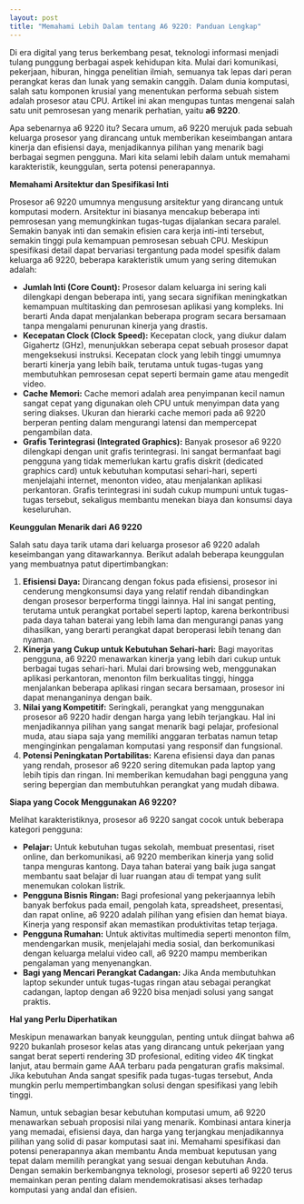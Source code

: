 ```yaml
---
layout: post
title: "Memahami Lebih Dalam tentang A6 9220: Panduan Lengkap"
---
```


Di era digital yang terus berkembang pesat, teknologi informasi menjadi tulang punggung berbagai aspek kehidupan kita. Mulai dari komunikasi, pekerjaan, hiburan, hingga penelitian ilmiah, semuanya tak lepas dari peran perangkat keras dan lunak yang semakin canggih. Dalam dunia komputasi, salah satu komponen krusial yang menentukan performa sebuah sistem adalah prosesor atau CPU. Artikel ini akan mengupas tuntas mengenai salah satu unit pemrosesan yang menarik perhatian, yaitu **a6 9220**.

Apa sebenarnya a6 9220 itu? Secara umum, a6 9220 merujuk pada sebuah keluarga prosesor yang dirancang untuk memberikan keseimbangan antara kinerja dan efisiensi daya, menjadikannya pilihan yang menarik bagi berbagai segmen pengguna. Mari kita selami lebih dalam untuk memahami karakteristik, keunggulan, serta potensi penerapannya.

**Memahami Arsitektur dan Spesifikasi Inti**

Prosesor a6 9220 umumnya mengusung arsitektur yang dirancang untuk komputasi modern. Arsitektur ini biasanya mencakup beberapa inti pemrosesan yang memungkinkan tugas-tugas dijalankan secara paralel. Semakin banyak inti dan semakin efisien cara kerja inti-inti tersebut, semakin tinggi pula kemampuan pemrosesan sebuah CPU. Meskipun spesifikasi detail dapat bervariasi tergantung pada model spesifik dalam keluarga a6 9220, beberapa karakteristik umum yang sering ditemukan adalah:

*   **Jumlah Inti (Core Count):** Prosesor dalam keluarga ini sering kali dilengkapi dengan beberapa inti, yang secara signifikan meningkatkan kemampuan multitasking dan pemrosesan aplikasi yang kompleks. Ini berarti Anda dapat menjalankan beberapa program secara bersamaan tanpa mengalami penurunan kinerja yang drastis.
*   **Kecepatan Clock (Clock Speed):** Kecepatan clock, yang diukur dalam Gigahertz (GHz), menunjukkan seberapa cepat sebuah prosesor dapat mengeksekusi instruksi. Kecepatan clock yang lebih tinggi umumnya berarti kinerja yang lebih baik, terutama untuk tugas-tugas yang membutuhkan pemrosesan cepat seperti bermain game atau mengedit video.
*   **Cache Memori:** Cache memori adalah area penyimpanan kecil namun sangat cepat yang digunakan oleh CPU untuk menyimpan data yang sering diakses. Ukuran dan hierarki cache memori pada a6 9220 berperan penting dalam mengurangi latensi dan mempercepat pengambilan data.
*   **Grafis Terintegrasi (Integrated Graphics):** Banyak prosesor a6 9220 dilengkapi dengan unit grafis terintegrasi. Ini sangat bermanfaat bagi pengguna yang tidak memerlukan kartu grafis diskrit (dedicated graphics card) untuk kebutuhan komputasi sehari-hari, seperti menjelajahi internet, menonton video, atau menjalankan aplikasi perkantoran. Grafis terintegrasi ini sudah cukup mumpuni untuk tugas-tugas tersebut, sekaligus membantu menekan biaya dan konsumsi daya keseluruhan.

**Keunggulan Menarik dari A6 9220**

Salah satu daya tarik utama dari keluarga prosesor a6 9220 adalah keseimbangan yang ditawarkannya. Berikut adalah beberapa keunggulan yang membuatnya patut dipertimbangkan:

1.  **Efisiensi Daya:** Dirancang dengan fokus pada efisiensi, prosesor ini cenderung mengkonsumsi daya yang relatif rendah dibandingkan dengan prosesor berperforma tinggi lainnya. Hal ini sangat penting, terutama untuk perangkat portabel seperti laptop, karena berkontribusi pada daya tahan baterai yang lebih lama dan mengurangi panas yang dihasilkan, yang berarti perangkat dapat beroperasi lebih tenang dan nyaman.
2.  **Kinerja yang Cukup untuk Kebutuhan Sehari-hari:** Bagi mayoritas pengguna, a6 9220 menawarkan kinerja yang lebih dari cukup untuk berbagai tugas sehari-hari. Mulai dari browsing web, menggunakan aplikasi perkantoran, menonton film berkualitas tinggi, hingga menjalankan beberapa aplikasi ringan secara bersamaan, prosesor ini dapat menanganinya dengan baik.
3.  **Nilai yang Kompetitif:** Seringkali, perangkat yang menggunakan prosesor a6 9220 hadir dengan harga yang lebih terjangkau. Hal ini menjadikannya pilihan yang sangat menarik bagi pelajar, profesional muda, atau siapa saja yang memiliki anggaran terbatas namun tetap menginginkan pengalaman komputasi yang responsif dan fungsional.
4.  **Potensi Peningkatan Portabilitas:** Karena efisiensi daya dan panas yang rendah, prosesor a6 9220 sering ditemukan pada laptop yang lebih tipis dan ringan. Ini memberikan kemudahan bagi pengguna yang sering bepergian dan membutuhkan perangkat yang mudah dibawa.

**Siapa yang Cocok Menggunakan A6 9220?**

Melihat karakteristiknya, prosesor a6 9220 sangat cocok untuk beberapa kategori pengguna:

*   **Pelajar:** Untuk kebutuhan tugas sekolah, membuat presentasi, riset online, dan berkomunikasi, a6 9220 memberikan kinerja yang solid tanpa menguras kantong. Daya tahan baterai yang baik juga sangat membantu saat belajar di luar ruangan atau di tempat yang sulit menemukan colokan listrik.
*   **Pengguna Bisnis Ringan:** Bagi profesional yang pekerjaannya lebih banyak berfokus pada email, pengolah kata, spreadsheet, presentasi, dan rapat online, a6 9220 adalah pilihan yang efisien dan hemat biaya. Kinerja yang responsif akan memastikan produktivitas tetap terjaga.
*   **Pengguna Rumahan:** Untuk aktivitas multimedia seperti menonton film, mendengarkan musik, menjelajahi media sosial, dan berkomunikasi dengan keluarga melalui video call, a6 9220 mampu memberikan pengalaman yang menyenangkan.
*   **Bagi yang Mencari Perangkat Cadangan:** Jika Anda membutuhkan laptop sekunder untuk tugas-tugas ringan atau sebagai perangkat cadangan, laptop dengan a6 9220 bisa menjadi solusi yang sangat praktis.

**Hal yang Perlu Diperhatikan**

Meskipun menawarkan banyak keunggulan, penting untuk diingat bahwa a6 9220 bukanlah prosesor kelas atas yang dirancang untuk pekerjaan yang sangat berat seperti rendering 3D profesional, editing video 4K tingkat lanjut, atau bermain game AAA terbaru pada pengaturan grafis maksimal. Jika kebutuhan Anda sangat spesifik pada tugas-tugas tersebut, Anda mungkin perlu mempertimbangkan solusi dengan spesifikasi yang lebih tinggi.

Namun, untuk sebagian besar kebutuhan komputasi umum, a6 9220 menawarkan sebuah proposisi nilai yang menarik. Kombinasi antara kinerja yang memadai, efisiensi daya, dan harga yang terjangkau menjadikannya pilihan yang solid di pasar komputasi saat ini. Memahami spesifikasi dan potensi penerapannya akan membantu Anda membuat keputusan yang tepat dalam memilih perangkat yang sesuai dengan kebutuhan Anda. Dengan semakin berkembangnya teknologi, prosesor seperti a6 9220 terus memainkan peran penting dalam mendemokratisasi akses terhadap komputasi yang andal dan efisien.

